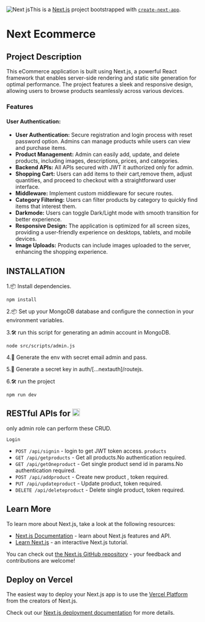 ![Next js](https://github.com/user-attachments/assets/fb10f80a-8866-46fe-b508-0051627db18c)This is a [Next.js](https://nextjs.org/) project bootstrapped with [`create-next-app`](https://github.com/vercel/next.js/tree/canary/packages/create-next-app).

# Next Ecommerce 

## Project Description

This eCommerce application is built using Next.js, a powerful React framework that enables server-side rendering and static site generation for optimal performance. The project features a sleek and responsive design, allowing users to browse products seamlessly across various devices.

### Features

#### User Authentication: 
- **User Authentication:** Secure registration and login process with reset password option. Admins can manage products while users can view and purchase items.
- **Product Management:** Admin can easily add, update, and delete products, including images, descriptions, prices, and categories.
- **Backend APIs:** All APIs secured with JWT it authorized only for admin.
- **Shopping Cart:** Users can add items to their cart,remove them, adjust quantities, and proceed to checkout with a straightforward user interface.
- **Middleware:** Implement custom middleware for secure routes.
- **Category Filtering:** Users can filter products by category to quickly find items that interest them.
- **Darkmode:** Users can toggle Dark/Light mode with smooth transition for better experience.
- **Responsive Design:** The application is optimized for all screen sizes, providing a user-friendly experience on desktops, tablets, and mobile devices.
- **Image Uploads:** Products can include images uploaded to the server, enhancing the shopping experience.


## INSTALLATION
1.📦 Install dependencies.
```
npm install
```
2.📦 Set up your MongoDB database and configure the connection in your environment variables.

3.🛠️ run this script for generating an admin account in MongoDB.
```
node src/scripts/admin.js
```
4.🔑 Generate the env with secret email admin and pass.

5.🔑 Generate a secret key in auth/[...nextauth]/routejs.

6.🛠️ run the project
```
npm run dev
```

## RESTful APIs for  <img height="20" src="https://drive.google.com/drive/folders/1-81uumWW-GlesydEI3MLj3T30rIMFJbn?dmr=1&ec=wgc-drive-globalnav-goto" />

only admin role  can perform these CRUD.

`Login`
- `POST /api/signin` - login to get JWT token access.
 `products`
- `GET /api/getproducts` - Get all products.No authentication required.
- `GET /api/getOneproduct` - Get single product send id in params.No authentication required.
- `POST /api/addproduct` - Create new product , token required.
- `PUT /api/updateproduct` - Update product, token required.
- `DELETE /api/deleteproduct` - Delete single product, token required.

## Learn More

To learn more about Next.js, take a look at the following resources:

- [Next.js Documentation](https://nextjs.org/docs) - learn about Next.js features and API.
- [Learn Next.js](https://nextjs.org/learn) - an interactive Next.js tutorial.

You can check out [the Next.js GitHub repository](https://github.com/vercel/next.js/) - your feedback and contributions are welcome!

## Deploy on Vercel

The easiest way to deploy your Next.js app is to use the [Vercel Platform](https://vercel.com/new?utm_medium=default-template&filter=next.js&utm_source=create-next-app&utm_campaign=create-next-app-readme) from the creators of Next.js.

Check out our [Next.js deployment documentation](https://nextjs.org/docs/deployment) for more details.
